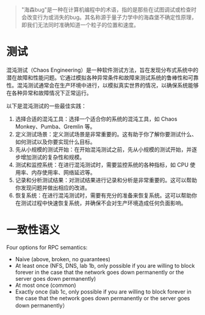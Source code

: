 > "海森bug"是一种在计算机编程中的术语，指的是那些在试图调试或检查时会改变行为或消失的bug。其名称源于量子力学中的海森堡不确定性原理，即我们无法同时准确知道一个粒子的位置和速度。

# 测试

混沌测试（Chaos Engineering）是一种软件测试方法，旨在发现分布式系统中的潜在故障和性能问题。它通过模拟各种异常条件和故障来测试系统的鲁棒性和可靠性。混沌测试通常会在生产环境中进行，以模拟真实世界的情况，以确保系统能够在各种异常和故障情况下正常运行。

以下是混沌测试的一些最佳实践：
1. 选择合适的混沌工具：选择一个适合你的系统的混沌工具，如 Chaos Monkey、Pumba、Gremlin 等。
2. 定义测试场景：定义测试场景是非常重要的。这有助于你了解你要测试什么、如何测试以及你要实现什么目标。
3. 先从小规模的测试开始：在开始混沌测试之前，先从小规模的测试开始，并逐步增加测试的复杂性和规模。
4. 测试和监控系统：在进行混沌测试时，需要监控系统的各种指标，如 CPU 使用率、内存使用率、网络延迟等。
5. 记录和分析测试结果：对测试结果进行记录和分析是非常重要的。这可以帮助你发现问题并做出相应的改进。
6. 恢复系统：在进行混沌测试时，需要有充分的准备来恢复系统。这可以帮助你在测试过程中快速恢复系统，并确保不会对生产环境造成任何负面影响。

# 一致性语义
Four options for RPC semantics:
-   Naive (above, broken, no guarantees)
-   At least once (NFS, DNS, lab 1b, only possible if you are willing to block forever in the case that the network goes down permanently or the server goes down permanently)
-   At most once (common)
-   Exactly once (lab 1c, only possible if you are willing to block forever in the case that the network goes down permanently or the server goes down permanently）



